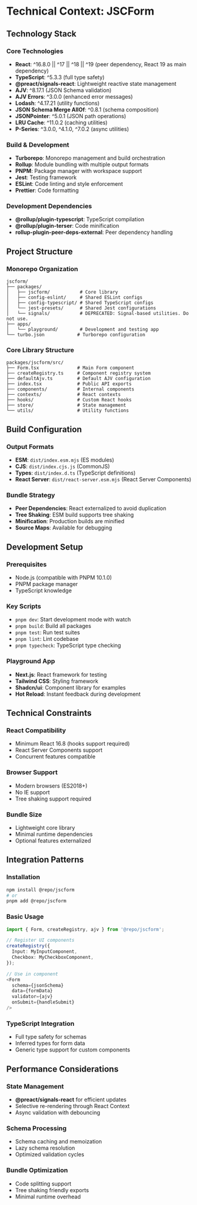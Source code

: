 # Technical Context: JSCForm

## Technology Stack

### Core Technologies
- **React**: ^16.8.0 || ^17 || ^18 || ^19 (peer dependency, React 19 as main dependency)
- **TypeScript**: ^5.3.3 (full type safety)
- **@preact/signals-react**: Lightweight reactive state management
- **AJV**: ^8.17.1 (JSON Schema validation)
- **AJV Errors**: ^3.0.0 (enhanced error messages)
- **Lodash**: ^4.17.21 (utility functions)
- **JSON Schema Merge AllOf**: ^0.8.1 (schema composition)
- **JSONPointer**: ^5.0.1 (JSON path operations)
- **LRU Cache**: ^11.0.2 (caching utilities)
- **P-Series**: ^3.0.0, ^4.1.0, ^7.0.2 (async utilities)

### Build & Development
- **Turborepo**: Monorepo management and build orchestration
- **Rollup**: Module bundling with multiple output formats
- **PNPM**: Package manager with workspace support
- **Jest**: Testing framework
- **ESLint**: Code linting and style enforcement
- **Prettier**: Code formatting

### Development Dependencies
- **@rollup/plugin-typescript**: TypeScript compilation
- **@rollup/plugin-terser**: Code minification
- **rollup-plugin-peer-deps-external**: Peer dependency handling

## Project Structure

### Monorepo Organization
```
jscform/
├── packages/
│   ├── jscform/           # Core library
│   ├── config-eslint/     # Shared ESLint configs
│   ├── config-typescript/ # Shared TypeScript configs
│   └── jest-presets/      # Shared Jest configurations
│   └── signals/           # DEPRECATED: Signal-based utilities. Do not use.
├── apps/
│   └── playground/        # Development and testing app
└── turbo.json            # Turborepo configuration
```

### Core Library Structure
```
packages/jscform/src/
├── Form.tsx              # Main Form component
├── createRegistry.ts     # Component registry system
├── defaultAjv.ts         # Default AJV configuration
├── index.tsx             # Public API exports
├── components/           # Internal components
├── contexts/             # React contexts
├── hooks/                # Custom React hooks
├── store/                # State management
└── utils/                # Utility functions
```

## Build Configuration

### Output Formats
- **ESM**: `dist/index.esm.mjs` (ES modules)
- **CJS**: `dist/index.cjs.js` (CommonJS)
- **Types**: `dist/index.d.ts` (TypeScript definitions)
- **React Server**: `dist/react-server.esm.mjs` (React Server Components)

### Bundle Strategy
- **Peer Dependencies**: React externalized to avoid duplication
- **Tree Shaking**: ESM build supports tree shaking
- **Minification**: Production builds are minified
- **Source Maps**: Available for debugging

## Development Setup

### Prerequisites
- Node.js (compatible with PNPM 10.1.0)
- PNPM package manager
- TypeScript knowledge

### Key Scripts
- `pnpm dev`: Start development mode with watch
- `pnpm build`: Build all packages
- `pnpm test`: Run test suites
- `pnpm lint`: Lint codebase
- `pnpm typecheck`: TypeScript type checking

### Playground App
- **Next.js**: React framework for testing
- **Tailwind CSS**: Styling framework
- **Shadcn/ui**: Component library for examples
- **Hot Reload**: Instant feedback during development

## Technical Constraints

### React Compatibility
- Minimum React 16.8 (hooks support required)
- React Server Components support
- Concurrent features compatible

### Browser Support
- Modern browsers (ES2018+)
- No IE support
- Tree shaking support required

### Bundle Size
- Lightweight core library
- Minimal runtime dependencies
- Optional features externalized

## Integration Patterns

### Installation
```bash
npm install @repo/jscform
# or
pnpm add @repo/jscform
```

### Basic Usage
```typescript
import { Form, createRegistry, ajv } from '@repo/jscform';

// Register UI components
createRegistry({
  Input: MyInputComponent,
  Checkbox: MyCheckboxComponent,
});

// Use in component
<Form 
  schema={jsonSchema}
  data={formData}
  validator={ajv}
  onSubmit={handleSubmit}
/>
```

### TypeScript Integration
- Full type safety for schemas
- Inferred types for form data
- Generic type support for custom components

## Performance Considerations

### State Management
- **@preact/signals-react** for efficient updates
- Selective re-rendering through React Context
- Async validation with debouncing

### Schema Processing
- Schema caching and memoization
- Lazy schema resolution
- Optimized validation cycles

### Bundle Optimization
- Code splitting support
- Tree shaking friendly exports
- Minimal runtime overhead
